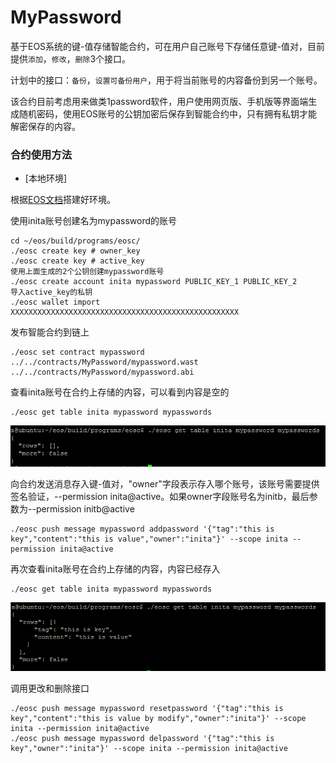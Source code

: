 # MyPassword
基于EOS系统的键-值存储智能合约，可在用户自己账号下存储任意键-值对，目前提供`添加`，`修改`，`删除`3个接口。

计划中的接口：`备份`，`设置可备份用户`，用于将当前账号的内容备份到另一个账号。

该合约目前考虑用来做类1password软件，用户使用网页版、手机版等界面端生成随机密码，使用EOS账号的公钥加密后保存到智能合约中，只有拥有私钥才能解密保存的内容。


### 合约使用方法

* [本地环境]

根据[EOS文档](https://github.com/EOSIO/eos)搭建好环境。

使用inita账号创建名为mypassword的账号

    cd ~/eos/build/programs/eosc/
    ./eosc create key # owner_key    
    ./eosc create key # active_key
    使用上面生成的2个公钥创建mypassword账号
    ./eosc create account inita mypassword PUBLIC_KEY_1 PUBLIC_KEY_2
    导入active_key的私钥
    ./eosc wallet import XXXXXXXXXXXXXXXXXXXXXXXXXXXXXXXXXXXXXXXXXXXXXXXXXXX

发布智能合约到链上

    ./eosc set contract mypassword ../../contracts/MyPassword/mypassword.wast ../../contracts/MyPassword/mypassword.abi

查看inita账号在合约上存储的内容，可以看到内容是空的

    ./eosc get table inita mypassword mypasswords


![](./resource/1.png)

向合约发送消息存入键-值对，"owner"字段表示存入哪个账号，该账号需要提供签名验证，--permission inita@active。如果owner字段账号名为initb，最后参数为--permission initb@active

    ./eosc push message mypassword addpassword '{"tag":"this is key","content":"this is value","owner":"inita"}' --scope inita --permission inita@active

再次查看inita账号在合约上存储的内容，内容已经存入

    ./eosc get table inita mypassword mypasswords


![](./resource/2.png)

调用更改和删除接口

    ./eosc push message mypassword resetpassword '{"tag":"this is key","content":"this is value by modify","owner":"inita"}' --scope inita --permission inita@active
    ./eosc push message mypassword delpassword '{"tag":"this is key","owner":"inita"}' --scope inita --permission inita@active
